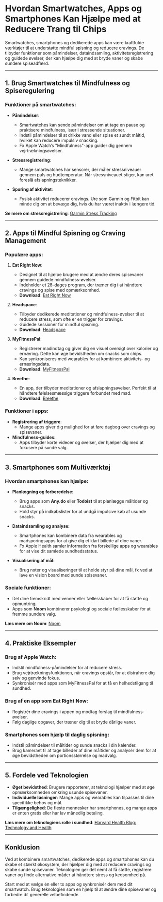# Hvordan Smartwatches, Apps og Smartphones Kan Hjælpe med at Reducere Trang til Chips

Smartwatches, smartphones og dedikerede apps kan være kraftfulde værktøjer til at understøtte mindful spisning og reducere cravings. De tilbyder funktioner som påmindelser, dataindsamling, aktivitetsregistrering og guidede øvelser, der kan hjælpe dig med at bryde vaner og skabe sundere spiseadfærd.

---

## 1. Brug Smartwatches til Mindfulness og Spiseregulering

### Funktioner på smartwatches:
- **Påmindelser**:
  - Smartwatches kan sende påmindelser om at tage en pause og praktisere mindfulness, især i stressende situationer.
  - Indstil påmindelser til at drikke vand eller spise et sundt måltid, hvilket kan reducere impulsiv snacking.
  - Fx Apple Watch’s "Mindfulness"-app guider dig gennem vejrtrækningsøvelser.

- **Stressregistrering**:
  - Mange smartwatches har sensorer, der måler stressniveauer gennem puls og hudtemperatur. Når stressniveauet stiger, kan uret foreslå afslapningsteknikker.

- **Sporing af aktivitet**:
  - Fysisk aktivitet reducerer cravings. Ure som Garmin og Fitbit kan minde dig om at bevæge dig, hvis du har været inaktiv i længere tid.

**Se mere om stressregistrering**: [Garmin Stress Tracking](https://www.garmin.com/en-US/c/health-wellness/stress/)

---

## 2. Apps til Mindful Spisning og Craving Management

### Populære apps:
1. **Eat Right Now**:
   - Designet til at hjælpe brugere med at ændre deres spisevaner gennem guidede mindfulness-øvelser.
   - Indeholder et 28-dages program, der træner dig i at håndtere cravings og spise med opmærksomhed.
   - **Download**: [Eat Right Now](https://www.eatrightnow.com/)

2. **Headspace**:
   - Tilbyder dedikerede meditationer og mindfulness-øvelser til at reducere stress, som ofte er en trigger for cravings.
   - Guidede sessioner for mindful spisning.
   - **Download**: [Headspace](https://www.headspace.com/)

3. **MyFitnessPal**:
   - Registrerer madindtag og giver dig en visuel oversigt over kalorier og ernæring. Dette kan øge bevidstheden om snacks som chips.
   - Kan synkroniseres med wearables for at kombinere aktivitets- og ernæringsdata.
   - **Download**: [MyFitnessPal](https://www.myfitnesspal.com/)

4. **Breethe**:
   - En app, der tilbyder meditationer og afslapningsøvelser. Perfekt til at håndtere følelsesmæssige triggere forbundet med mad.
   - **Download**: [Breethe](https://breethe.com/)

### Funktioner i apps:
- **Registrering af triggere**:
  - Mange apps giver dig mulighed for at føre dagbog over cravings og spisevaner.
- **Mindfulness-guides**:
  - Apps tilbyder korte videoer og øvelser, der hjælper dig med at fokusere på sunde valg.

---

## 3. Smartphones som Multiværktøj

### Hvordan smartphones kan hjælpe:
- **Planlægning og forberedelse**:
  - Brug apps som **Any.do** eller **Todoist** til at planlægge måltider og snacks.
  - Hold styr på indkøbslister for at undgå impulsive køb af usunde snacks.

- **Dataindsamling og analyse**:
  - Smartphones kan kombinere data fra wearables og madsporingsapps for at give dig et klart billede af dine vaner.
  - Fx Apple Health samler information fra forskellige apps og wearables for at vise dit samlede sundhedsstatus.

- **Visualisering af mål**:
  - Brug noter og visualiseringer til at holde styr på dine mål, fx ved at lave en vision board med sunde spisevaner.

### Sociale funktioner:
- Del dine fremskridt med venner eller fællesskaber for at få støtte og opmuntring.
- Apps som **Noom** kombinerer psykologi og sociale fællesskaber for at fremme sundere valg.

**Læs mere om Noom**: [Noom](https://www.noom.com/)

---

## 4. Praktiske Eksempler

### Brug af Apple Watch:
- Indstil mindfulness-påmindelser for at reducere stress.
- Brug vejrtrækningsfunktionen, når cravings opstår, for at distrahere dig selv og genvinde fokus.
- Synkronisér med apps som MyFitnessPal for at få en helhedstilgang til sundhed.

### Brug af en app som Eat Right Now:
- Registrér dine cravings i appen og modtag forslag til mindfulness-øvelser.
- Følg daglige opgaver, der træner dig til at bryde dårlige vaner.

### Smartphones som hjælp til daglig spisning:
- Indstil påmindelser til måltider og sunde snacks i din kalender.
- Brug kameraet til at tage billeder af dine måltider og analysér dem for at øge bevidstheden om portionsstørrelse og madvalg.

---

## 5. Fordele ved Teknologien

- **Øget bevidsthed**: Brugere rapporterer, at teknologi hjælper med at øge opmærksomheden omkring usunde spisevaner.
- **Individuelle løsninger**: Mange apps og wearables kan tilpasses til dine specifikke behov og mål.
- **Tilgængelighed**: De fleste mennesker har smartphones, og mange apps er enten gratis eller har lav månedlig betaling.

**Læs mere om teknologiens rolle i sundhed**: [Harvard Health Blog: Technology and Health](https://www.health.harvard.edu/topics/technology-and-health)

---

## Konklusion

Ved at kombinere smartwatches, dedikerede apps og smartphones kan du skabe et stærkt økosystem, der hjælper dig med at reducere cravings og skabe sunde spisevaner. Teknologien gør det nemt at få støtte, registrere vaner og finde alternative måder at håndtere stress og kedsomhed på.

Start med at vælge én eller to apps og synkronisér dem med dit smartwatch. Brug teknologien som en hjælp til at ændre dine spisevaner og forbedre dit generelle velbefindende.